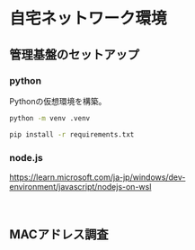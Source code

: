 # 自宅ネットワーク環境


## 管理基盤のセットアップ

### python

Pythonの仮想環境を構築。

```bash
python -m venv .venv
```

```bash
pip install -r requirements.txt
```

### node.js

https://learn.microsoft.com/ja-jp/windows/dev-environment/javascript/nodejs-on-wsl

<br>

## MACアドレス調査
